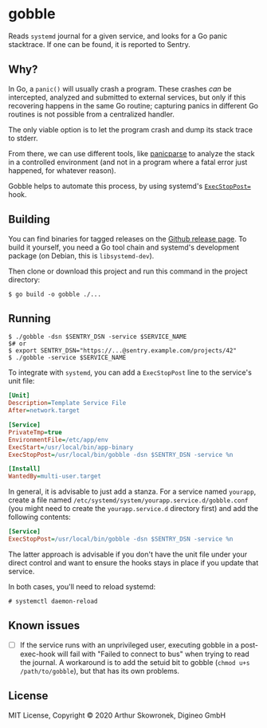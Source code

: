 # gobble

Reads `systemd` journal for a given service, and looks for a Go panic
stacktrace. If one can be found, it is reported to Sentry.


## Why?

In Go, a `panic()` will usually crash a program. These crashes *can* be
intercepted, analyzed and submitted to external services, but only if
this recovering happens in the same Go routine; capturing panics in
different Go routines is not possible from a centralized handler.

The only viable option is to let the program crash and dump its stack
trace to stderr.

From there, we can use different tools, like [panicparse][] to analyze
the stack in a controlled environment (and not in a program where a fatal
error just happened, for whatever reason).

Gobble helps to automate this process, by using systemd's
[`ExecStopPost=`][ExecStopPost] hook.

[panicparse]: github.com/maruel/panicparse
[ExecStopPost]: https://www.freedesktop.org/software/systemd/man/systemd.service.html#ExecStopPost=


## Building

You can find binaries for tagged releases on the [Github release page][].
To build it yourself, you need a Go tool chain and systemd's development
package (on Debian, this is `libsystemd-dev`).

Then clone or download this project and run this command in the project
directory:

```console
$ go build -o gobble ./...
```

[Github release page]: https://github.com/digineo/gobble/releases


## Running

```console
$ ./gobble -dsn $SENTRY_DSN -service $SERVICE_NAME
$# or
$ export SENTRY_DSN="https://...@sentry.example.com/projects/42"
$ ./gobble -service $SERVICE_NAME
```

To integrate with `systemd`, you can add a `ExecStopPost` line to
the service's unit file:

```ini
[Unit]
Description=Template Service File
After=network.target

[Service]
PrivateTmp=true
EnvironmentFile=/etc/app/env
ExecStart=/usr/local/bin/app-binary
ExecStopPost=/usr/local/bin/gobble -dsn $SENTRY_DSN -service %n

[Install]
WantedBy=multi-user.target
```

In general, it is advisable to just add a stanza. For a service named
`yourapp`, create a file named `/etc/systemd/system/yourapp.service.d/gobble.conf`
(you might need to create the `yourapp.service.d` directory first) and
add the following contents:

```ini
[Service]
ExecStopPost=/usr/local/bin/gobble -dsn $SENTRY_DSN -service %n
```

The latter approach is advisable if you don't have the unit file under
your direct control and want to ensure the hooks stays in place if you
update that service.

In both cases, you'll need to reload systemd:

```console
# systemctl daemon-reload
```

## Known issues

- [ ] If the service runs with an unprivileged user, executing gobble
  in a post-exec-hook will fail with "Failed to connect to bus" when
  trying to read the journal. A workaround is to add the setuid bit to
  gobble (`chmod u+s /path/to/gobble`), but that has its own problems.


## License

MIT License, Copyright © 2020 Arthur Skowronek, Digineo GmbH
